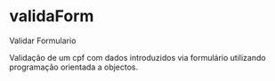 # validaForm
Validar Formulario

Validação de um cpf com dados introduzidos via formulário utilizando programação orientada a objectos.

